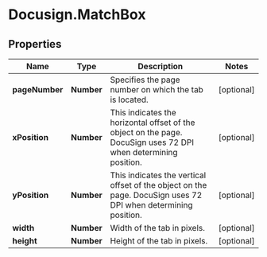 # Docusign.MatchBox

## Properties
Name | Type | Description | Notes
------------ | ------------- | ------------- | -------------
**pageNumber** | **Number** | Specifies the page number on which the tab is located. | [optional] 
**xPosition** | **Number** | This indicates the horizontal offset of the object on the page. DocuSign uses 72 DPI when determining position. | [optional] 
**yPosition** | **Number** | This indicates the vertical offset of the object on the page. DocuSign uses 72 DPI when determining position. | [optional] 
**width** | **Number** | Width of the tab in pixels. | [optional] 
**height** | **Number** | Height of the tab in pixels. | [optional] 


